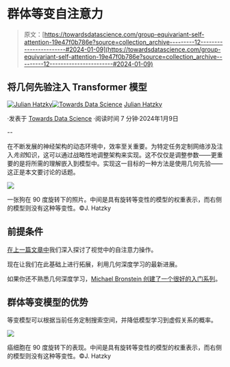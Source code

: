 # 群体等变自注意力

> 原文：[https://towardsdatascience.com/group-equivariant-self-attention-19e47f0b786e?source=collection_archive---------12-----------------------#2024-01-09](https://towardsdatascience.com/group-equivariant-self-attention-19e47f0b786e?source=collection_archive---------12-----------------------#2024-01-09)

## 将几何先验注入 Transformer 模型

[](https://medium.com/@ju2ez?source=post_page---byline--19e47f0b786e--------------------------------)[![Julian Hatzky](../Images/9f1ce9a29d215feeb5223e8fd659383e.png)](https://medium.com/@ju2ez?source=post_page---byline--19e47f0b786e--------------------------------)[](https://towardsdatascience.com/?source=post_page---byline--19e47f0b786e--------------------------------)[![Towards Data Science](../Images/a6ff2676ffcc0c7aad8aaf1d79379785.png)](https://towardsdatascience.com/?source=post_page---byline--19e47f0b786e--------------------------------) [Julian Hatzky](https://medium.com/@ju2ez?source=post_page---byline--19e47f0b786e--------------------------------)

·发表于 [Towards Data Science](https://towardsdatascience.com/?source=post_page---byline--19e47f0b786e--------------------------------) ·阅读时间 7 分钟·2024年1月9日

--

在不断发展的神经架构的动态环境中，效率至关重要。为特定任务定制网络涉及注入*先验*知识，这可以通过战略性地调整架构来实现。这不仅仅是调整参数——更重要的是将所需的理解嵌入到模型中。实现这一目标的一种方法是使用几何先验——这正是本文要讨论的话题。

![](../Images/2f5ed3dba791818cb5322f689cd8f3a7.png)

一张狗在 90 度旋转下的照片。中间是具有旋转等变性的模型的权重表示，而右侧的模型则没有这种等变性。©J. Hatzky

## 前提条件

[在上一篇文章中](https://medium.com/towards-data-science/towards-stand-alone-self-attention-in-vision-3d0561c6aee5)我们深入探讨了视觉中的自注意力操作。

现在让我们在此基础上进行拓展，利用几何深度学习的最新进展。

如果你还不熟悉几何深度学习，[Michael Bronstein 创建了一个很好的入门系列](/towards-geometric-deep-learning-i-on-the-shoulders-of-giants-726c205860f5)。

## 群体等变模型的优势

等变模型可以根据当前任务定制搜索空间，并降低模型学习到虚假关系的概率。

![](../Images/2bb0088e601c32f58df2f8b796ad058d.png)

癌细胞在 90 度旋转下的表现。中间是具有旋转等变性的模型的权重表示，而右侧的模型则没有这种等变性。©J. Hatzky

